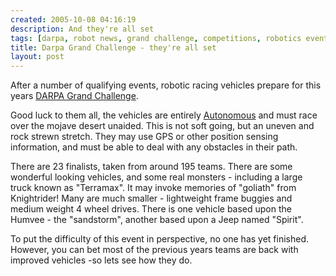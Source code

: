 ```yaml
---
created: 2005-10-08 04:16:19
description: And they're all set
tags: [darpa, robot news, grand challenge, competitions, robotics events]
title: Darpa Grand Challenge - they're all set
layout: post
---
```

After a number of qualifying events, robotic racing vehicles prepare for this years [DARPA Grand Challenge](/wiki/darpa_grand_challenge).

Good luck to them all, the vehicles are entirely [Autonomous](/wiki/autonomous) and must race over the mojave desert unaided. This is not soft going, but an uneven and rock strewn stretch. They may use GPS or other position sensing information, and must be able to deal with any obstacles in their path.

There are 23 finalists, taken from around 195 teams. There are some wonderful looking vehicles, and some real monsters - including a large truck known as "Terramax". It may invoke memories of "goliath" from Knightrider! Many are much smaller - lightweight frame buggies and medium weight 4 wheel drives. There is one vehicle based upon the Humvee - the "sandstorm", another based upon a Jeep named "Spirit".

To put the difficulty of this event in perspective, no one has yet finished. However, you can bet most of the previous years teams are back with improved vehicles -so lets see how they do.
